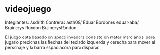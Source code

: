 # videojuego 
Integrantes:
Asdrith Contreras    asth09/
Eduar Bordones    eduar-aba/
Brainerys Rondon    BrainerysRondon

El juego esta basado en space invaders consiste en matar marcianos, para jugarlo precionas las flechas del teclado izquierda y derecha para mover al personaje y la barra espaciadora para disparar.
